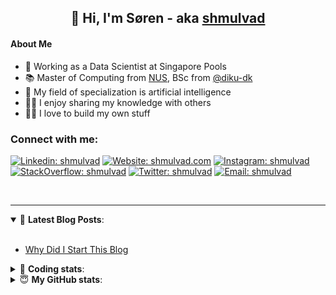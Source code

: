 <h2 align="center">
	👋 Hi, I'm Søren - aka <a href="https://shmulvad.com">shmulvad</a>
</h2>

#### About Me
- 🤖 Working as a Data Scientist at Singapore Pools
- 📚 Master of Computing from [NUS], BSc from [@diku-dk]
- 🧠 My field of specialization is artificial intelligence
- 👨‍🏫 I enjoy sharing my knowledge with others
- 👨‍💻 I love to build my own stuff

### Connect with me:

[![Linkedin: shmulvad](https://img.shields.io/badge/shmulvad-blue?style=flat&logo=Linkedin&logoColor=white)][linkedin]
[![Website: shmulvad.com](https://img.shields.io/badge/shmulvad.com-47CCCC?&style=flat&logo=Google-Chrome&logoColor=white)][website]
[![Instagram: shmulvad](https://img.shields.io/badge/-@shmulvad-purple?style=flat&logo=Instagram&logoColor=white)][instagram]
[![StackOverflow: shmulvad](https://img.shields.io/badge/shmulvad-FE7A16?style=flat&logo=stack-overflow&logoColor=white)][stackOverflow]
[![Twitter: shmulvad](https://img.shields.io/badge/@shmulvad-1ca0f1?style=flat&logo=twitter&logoColor=white)][twitter]
[![Email: shmulvad](https://img.shields.io/badge/shmulvad-D14836?style=flat&logo=gmail&logoColor=white)][mail]

<br />

---

<details open>
 <summary>📕 <b>Latest Blog Posts</b>: </summary>

<br>

<!-- BLOG-POST-LIST:START -->
- [Why Did I Start This Blog](https://shmulvad.com/blog/why-did-start-this-blog)
<!-- BLOG-POST-LIST:END -->

</details>

<!-- --- -->

<details>
 <summary>🤖 <b>Coding stats</b>: </summary>

<br>

NOTE: Doesn't track coding at work or work done in environments such as Jupyter Notebooks.

<!--START_SECTION:waka-->
![Code Time](http://img.shields.io/badge/Code%20Time-2%2C406%20hrs%2051%20mins-blue)

**I'm a Night 🦉** 

```text
🌞 Morning                427 commits         ██░░░░░░░░░░░░░░░░░░░░░░░   09.16 % 
🌆 Daytime                1219 commits        ███████░░░░░░░░░░░░░░░░░░   26.14 % 
🌃 Evening                1920 commits        ██████████░░░░░░░░░░░░░░░   41.18 % 
🌙 Night                  1097 commits        ██████░░░░░░░░░░░░░░░░░░░   23.53 % 
```


📊 **This Week I Spent My Time On** 

```text
💬 Programming Languages: 
Python                   9 hrs               ██████████████░░░░░░░░░░░   56.15 % 
Other                    3 hrs 23 mins       █████░░░░░░░░░░░░░░░░░░░░   21.11 % 
YAML                     56 mins             █░░░░░░░░░░░░░░░░░░░░░░░░   05.90 % 
Bash                     54 mins             █░░░░░░░░░░░░░░░░░░░░░░░░   05.66 % 
Text                     21 mins             █░░░░░░░░░░░░░░░░░░░░░░░░   02.25 % 

🔥 Editors: 
VS Code                  12 hrs 42 mins      ████████████████████░░░░░   79.23 % 
Zsh                      3 hrs 17 mins       █████░░░░░░░░░░░░░░░░░░░░   20.54 % 
Sublime Text             2 mins              ░░░░░░░░░░░░░░░░░░░░░░░░░   00.23 % 

🐱‍💻 Projects: 
company-scrapers         8 hrs 31 mins       █████████████░░░░░░░░░░░░   53.18 % 
sitesentinel             3 hrs 46 mins       ██████░░░░░░░░░░░░░░░░░░░   23.52 % 
fast_tsp                 1 hr 57 mins        ███░░░░░░░░░░░░░░░░░░░░░░   12.20 % 
overvaagning-admin       1 hr 6 mins         ██░░░░░░░░░░░░░░░░░░░░░░░   06.93 % 
otp-database-migrater    22 mins             █░░░░░░░░░░░░░░░░░░░░░░░░   02.31 % 
```


 Last Updated on 16/03/2024 18:41:51 UTC
<!--END_SECTION:waka-->

</details>

<!-- --- -->

<details>
 <summary>😇 <b>My GitHub stats</b>: </summary>

<br>

<img align="left" alt="shmulvad's Github Stats" src="https://github-readme-stats.vercel.app/api?username=shmulvad&show_icons=true&hide_border=true" />

</details>



[website]: https://shmulvad.com
[twitter]: https://twitter.com/shmulvad
[linkedin]: https://linkedin.com/in/shmulvad
[instagram]: https://instagram.com/shmulvad
[stackOverflow]: https://stackoverflow.com/users/9248793/shmulvad
[mail]: mailto:shmulvad@gmail.com
[@diku-dk]: https://github.com/diku-dk
[github]: https://github.com/shmulvad
[NUS]: https://www.nus.edu.sg